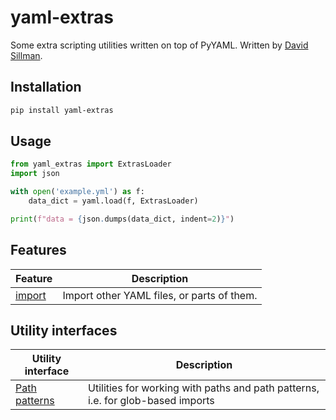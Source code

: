 # yaml-extras

Some extra scripting utilities written on top of PyYAML. Written by
[David Sillman](https://github.com/dsillman2000).

## Installation

```bash
pip install yaml-extras
```

## Usage

```python
from yaml_extras import ExtrasLoader
import json

with open('example.yml') as f:
    data_dict = yaml.load(f, ExtrasLoader)

print(f"data = {json.dumps(data_dict, indent=2)}")
```

## Features

| Feature | Description |
| --- | --- |
| [import](tags/import/0_yaml_import.md) | Import other YAML files, or parts of them. |

## Utility interfaces

| Utility interface | Description |
| --- | --- |
| [Path patterns](utilities/path_patterns.md) | Utilities for working with paths and path patterns, i.e. for glob-based imports |